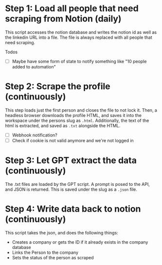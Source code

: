 # Step 1: Load all people that need scraping from Notion (daily)

This script accesses the notion database and writes the notion id as well as the linkedin URL into a file. The file is always replaced with all people that need scraping.

Todos
- [ ] Maybe have some form of state to notify something like "10 people added to automation"

# Step 2: Scrape the profile (continuously)

This step loads just the first person and closes the file to not lock it. Then, a headless browser downloads the profile HTML, and saves it into the workspace under the persons slug as `.html`. Additionally, the text of the html is extracted, and saved as `.txt` alongside the HTML. 

- [ ] Webhook notification?
- [ ] Check if cookie is not valid anymore and we're not logged in

# Step 3: Let GPT extract the data (continuously)

The .txt files are loaded by the GPT script. A prompt is posed to the API, and JSON is returned. This is saved under the slug as a `.json` file.

# Step 4: Write data back to notion (continuously)

This script takes the json, and does the following things:

- Creates a company or gets the ID if it already exists in the company database
- Links the Person to the company
- Sets the status of the person as scraped